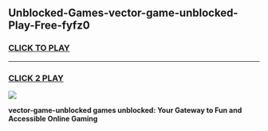 
## Unblocked-Games-vector-game-unblocked-Play-Free-fyfz0
<h3>
<a href="https://premium76.site?title=vector-game-unblocked&ref=20M">CLICK TO PLAY</a></h3>
<hr>

<h3>
<a href="https://premium76.site?title=vector-game-unblocked&ref=20M">CLICK 2 PLAY</a>
  
</h3>

<a href="https://premium76.site?title=vector-game-unblocked&ref=19M"><img src="https://clearcache.store/games.png"></a>


**vector-game-unblocked games unblocked: Your Gateway to Fun and Accessible Online Gaming**
